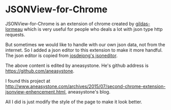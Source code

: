 # JSONView-for-Chrome

JSONView-for-Chrome is an extension of chrome created by [gildas-lormeau](https://github.com/gildas-lormeau/JSONView-for-Chrome) 
which is very useful for people who deals a lot with json type http requests.

But sometimes we would like to handle with our own json data, not from the internet. So I added a json editor to this extension
to make it more handful. The json editor is copied from [josdejong's jsoneditor](https://github.com/josdejong/jsoneditor).

The above content is edited by aneasystone. He's github address is https://github.com/aneasystone.

I found this project at http://www.aneasystone.com/archives/2015/07/second-chrome-extension-jsonview-enhencement.html, aneasystone's blog.

All I did is just modify the style of the page to make it look better.